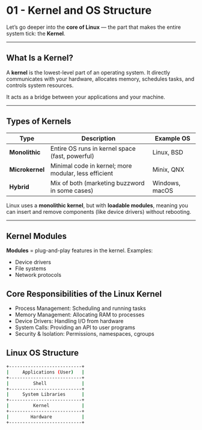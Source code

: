 # 01 - Kernel and OS Structure

Let’s go deeper into the **core of Linux** — the part that makes the entire system tick: the **Kernel**.

---

## What Is a Kernel?

A **kernel** is the lowest-level part of an operating system. It directly communicates with your hardware, allocates memory, schedules tasks, and controls system resources.

It acts as a bridge between your applications and your machine.

---

## Types of Kernels

| Type           | Description                                          | Example OS         |
|----------------|------------------------------------------------------|--------------------|
| **Monolithic** | Entire OS runs in kernel space (fast, powerful)      | Linux, BSD         |
| **Microkernel**| Minimal code in kernel; more modular, less efficient | Minix, QNX         |
| **Hybrid**     | Mix of both (marketing buzzword in some cases)       | Windows, macOS     |

Linux uses a **monolithic kernel**, but with **loadable modules**, meaning you can insert and remove components (like device drivers) without rebooting.

---

## Kernel Modules

**Modules** = plug-and-play features in the kernel.
Examples:
- Device drivers
- File systems
- Network protocols

## Core Responsibilities of the Linux Kernel
- Process Management:     Scheduling and running tasks
- Memory Management:      Allocating RAM to processes
- Device Drivers:         Handling I/O from hardware
- System Calls:           Providing an API to user programs
- Security & Isolation:   Permissions, namespaces, cgroups

## Linux OS Structure
```bash
+---------------------------+
|     Applications (User)   |
+---------------------------+
|         Shell             |
+---------------------------+
|     System Libraries      |
+---------------------------+
|         Kernel            |
+---------------------------+
|        Hardware           |
+---------------------------+





